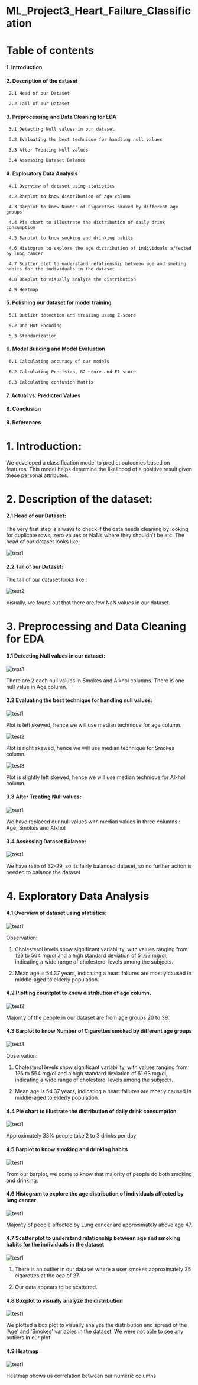 # ML_Project3_Heart_Failure_Classification

# Table of contents

#### 1. Introduction

#### 2. Description of the dataset

     2.1 Head of our Dataset
    
     2.2 Tail of our Dataset

#### 3. Preprocessing and Data Cleaning for EDA

     3.1 Detecting Null values in our dataset

     3.2 Evaluating the best technique for handling null values

     3.3 After Treating Null values

     3.4 Assessing Dataset Balance

     
#### 4. Exploratory Data Analysis

     4.1 Overview of dataset using statistics

     4.2 Barplot to know distribution of age column

     4.3 Barplot to know Number of Cigarettes smoked by different age groups

     4.4 Pie chart to illustrate the distribution of daily drink consumption

     4.5 Barplot to know smoking and drinking habits

     4.6 Histogram to explore the age distribution of individuals affected by lung cancer

     4.7 Scatter plot to understand relationship between age and smoking habits for the individuals in the dataset

     4.8 Boxplot to visually analyze the distribution

     4.9 Heatmap

  #### 5. Polishing our dataset for model training

     5.1 Outlier detection and treating using Z-score

     5.2 One-Hot Encoding 

     5.3 Standarization

  #### 6. Model Building and Model Evaluation
     
     6.1 Calculating accuracy of our models

     6.2 Calculating Precision, R2 score and F1 score

     6.3 Calculating confusion Matrix

  #### 7. Actual vs. Predicted Values

  #### 8. Conclusion 

  #### 9. References 




# 1. Introduction:
We developed a classification model to predict outcomes based on features. This model helps determine the likelihood of a positive result given these personal attributes.

# 2. Description of the dataset:

#### 2.1 Head of our Dataset:
The very first step is always to check if the data needs cleaning by looking for duplicate rows, zero values or NaNs where they shouldn't be etc. The head of our dataset looks like:

![test1](https://github.com/Mervin50/ML_Project3_Heart_Failure_Classification/assets/167336864/25def6ab-a768-43ac-afdd-c584ea5f1b63)


#### 2.2 Tail of our Dataset:
The tail of our dataset looks like : 

![test2](https://github.com/Mervin50/ML_Project3_Heart_Failure_Classification/assets/167336864/410d5783-efb6-49b3-a15d-492a8ef77f4b)


Visually, we found out that there are few NaN values in our dataset


# 3. Preprocessing and Data Cleaning for EDA

#### 3.1 Detecting Null values in our dataset:

![test3](https://github.com/Mervin50/ML_Project3_Heart_Failure_Classification/assets/167336864/9a73988e-e26d-4e9b-94db-4253fb3e92b1)

There are 2 each null values in Smokes and Alkhol columns. There is one null value in Age column. 

#### 3.2 Evaluating the best technique for handling null values:

![test1](https://github.com/Mervin50/ML_Project3_Heart_Failure_Classification/assets/167336864/b477e4eb-27a5-4e84-a3ef-cfc98938a7d6)

Plot is left skewed, hence we will use median technique for age column.

![test2](https://github.com/Mervin50/ML_Project3_Heart_Failure_Classification/assets/167336864/64a98d03-26b1-415f-a80e-a03892b6c85f)

Plot is right skewed, hence we will use median technique for Smokes column.

![test3](https://github.com/Mervin50/ML_Project3_Heart_Failure_Classification/assets/167336864/6b7e85f0-c10d-4bf5-b24c-a83d30f24a65)

Plot is slightly left skewed, hence we will use median technique for Alkhol column.

#### 3.3 After Treating Null values:

![test1](https://github.com/Mervin50/ML_Project2_LungCancer_Classification/assets/167336864/21b08ffb-e135-4110-8327-5b1fcae24ba5)

We have replaced our null values with median values in three columns : Age, Smokes and Alkhol

#### 3.4 Assessing Dataset Balance: 

![test1](https://github.com/Mervin50/ML_Project2_LungCancer_Classification/assets/167336864/7fdb2e12-a8d0-4743-b83f-bc26df76f5dd)

We have ratio of 32-29, so its fairly balanced dataset, so no further action is needed to balance the dataset

# 4. Exploratory Data Analysis

#### 4.1 Overview of dataset using statistics:

![test1](https://github.com/Mervin50/ML_Project3_Heart_Failure_Classification/assets/167336864/4bbeb5ae-a422-4a4d-9ee2-fdfc074ab488)

Observation:

1) Cholesterol levels show significant variability, with values ranging from 126 to 564 mg/dl and a high standard deviation of 51.63 mg/dl, indicating a wide range of cholesterol levels among the subjects.
   
2) Mean age is 54.37 years, indicating a heart failures are mostly caused in middle-aged to elderly population.

#### 4.2 Plotting countplot to know distribution of age column.

![test2](https://github.com/Mervin50/ML_Project3_Heart_Failure_Classification/assets/167336864/e5b83e02-c667-48d8-bccb-f849e828ac0c)

Majority of the people in our dataset are from age groups 20 to 39.

#### 4.3 Barplot to know Number of Cigarettes smoked by different age groups

![test3](https://github.com/Mervin50/ML_Project3_Heart_Failure_Classification/assets/167336864/c9ada5eb-a143-4f07-87a6-f2702c4bd411)


Observation:

1) Cholesterol levels show significant variability, with values ranging from 126 to 564 mg/dl and a high standard deviation of 51.63 mg/dl, indicating a wide range of cholesterol levels among the subjects.
   
2) Mean age is 54.37 years, indicating a heart failures are mostly caused in middle-aged to elderly population.

#### 4.4 Pie chart to illustrate the distribution of daily drink consumption

![test1](https://github.com/Mervin50/ML_Project2_LungCancer_Classification/assets/167336864/26cc1388-f290-4be4-bce4-04407baf40f5)

Approximately 33% people take 2 to 3 drinks per day

#### 4.5 Barplot to know smoking and drinking habits

![test1](https://github.com/Mervin50/ML_Project2_LungCancer_Classification/assets/167336864/0062e1db-4d16-46cf-958f-2ea3fef6cab5)

From our barplot, we come to know that majority of people do both smoking and drinking.

#### 4.6 Histogram to explore the age distribution of individuals affected by lung cancer

![test1](https://github.com/Mervin50/ML_Project2_LungCancer_Classification/assets/167336864/2bc678db-8207-4ee4-aac0-ef8afa29d600)

Majority of people affected by Lung cancer are approximately above age 47.

#### 4.7 Scatter plot to understand relationship between age and smoking habits for the individuals in the dataset

![test1](https://github.com/Mervin50/ML_Project2_LungCancer_Classification/assets/167336864/b637479c-0ede-4527-98ce-6a261c6aa381)

1) There is an outlier in our dataset where a user smokes approximately 35 cigarettes at the age of 27.

2) Our data appears to be scattered.
   
#### 4.8 Boxplot to visually analyze the distribution

![test1](https://github.com/Mervin50/ML_Project2_LungCancer_Classification/assets/167336864/c5a59816-dca0-41ad-bac2-19a089b0c959)

We plotted a box plot to visually analyze the distribution and spread of the 'Age' and 'Smokes' variables in the dataset. We were not able to see any outliers in our plot

#### 4.9 Heatmap

![test1](https://github.com/Mervin50/ML_Project2_LungCancer_Classification/assets/167336864/56bb8c13-49e6-44e7-8969-38cb933a3297)

Heatmap shows us correlation between our numeric columns
